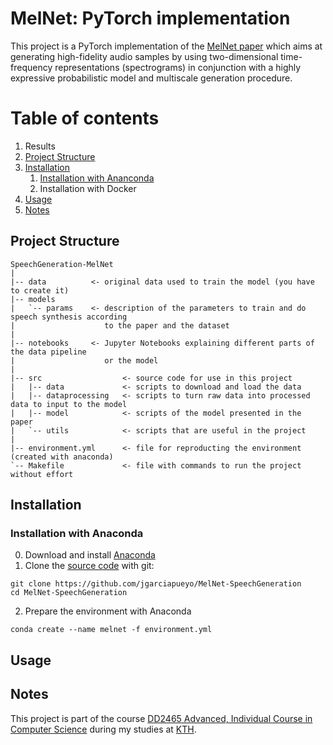 # MelNet: PyTorch implementation

This project is a PyTorch implementation of the [MelNet paper](https://arxiv.org/abs/1906.01083) 
which aims at generating high-fidelity audio samples by using two-dimensional time-frequency 
representations (spectrograms) in conjunction with a highly expressive probabilistic model and
 multiscale generation procedure.
 
# Table of contents
1. Results
2. [Project Structure](#project-structure)
3. [Installation](#installation)
    1. [Installation with Ananconda](#installation-with-anaconda)
    2. Installation with Docker
4. [Usage](#usage)
5. [Notes](#notes)

## Project Structure
```
SpeechGeneration-MelNet
|
|-- data          <- original data used to train the model (you have to create it)
|-- models
|   `-- params    <- description of the parameters to train and do speech synthesis according 
|                    to the paper and the dataset
|
|-- notebooks     <- Jupyter Notebooks explaining different parts of the data pipeline 
|                    or the model
|
|-- src                  <- source code for use in this project
|   |-- data             <- scripts to download and load the data
|   |-- dataprocessing   <- scripts to turn raw data into processed data to input to the model
|   |-- model            <- scripts of the model presented in the paper
|   `-- utils            <- scripts that are useful in the project
|
|-- environment.yml      <- file for reproducting the environment (created with anaconda)  
`-- Makefile             <- file with commands to run the project without effort
```
 
## Installation 
### Installation with Anaconda
0. Download and install [Anaconda](https://www.anaconda.com/)
1. Clone the [source code](https://github.com/jgarciapueyo/MelNet-SpeechGeneration) with git:
```
git clone https://github.com/jgarciapueyo/MelNet-SpeechGeneration
cd MelNet-SpeechGeneration
```
2. Prepare the environment with Anaconda
```
conda create --name melnet -f environment.yml
```

## Usage


## Notes
This project is part of the course [DD2465 Advanced, Individual Course in Computer Science](https://www.kth.se/student/kurser/kurs/DD2465?l=en)
during my studies at [KTH](https://www.kth.se/en).